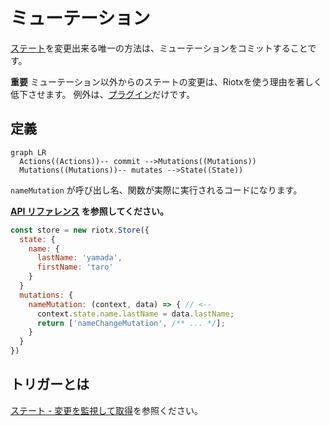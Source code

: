 # ミューテーション

[ステート](STATE.md)を変更出来る唯一の方法は、ミューテーションをコミットすることです。

**重要** ミューテーション以外からのステートの変更は、Riotxを使う理由を著しく低下させます。
例外は、[プラグイン](PLUGINS.md)だけです。

## 定義

```mermaid
graph LR
  Actions((Actions))-- commit -->Mutations((Mutations))
  Mutations((Mutations))-- mutates -->State((State))
```

`nameMutation` が呼び出し名、関数が実際に実行されるコードになります。

**[API リファレンス](APIS.md) を参照してください。**

```js
const store = new riotx.Store({
  state: {
    name: {
      lastName: 'yamada',
      firstName: 'taro'
    }
  }
  mutations: {
    nameMutation: (context, data) => { // <--
      context.state.name.lastName = data.lastName;
      return ['nameChangeMutation', /** ... */];
    }
  }
})
```

## トリガーとは

[ステート - 変更を監視して取得](STATE.md)を参照ください。
